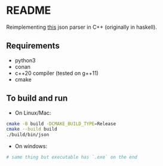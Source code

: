 # README

Reimplementing [this](https://youtu.be/N9RUqGYuGfw) json parser in C++ (originally in haskell).

## Requirements
* python3
* conan
* c++20 compiler (tested on g++11)
* cmake


## To build and run
* On Linux/Mac:
```sh
cmake -B build -DCMAKE_BUILD_TYPE=Release
cmake --build build
./build/bin/json
```
* On windows:
```sh
# same thing but executable has `.exe` on the end
```
